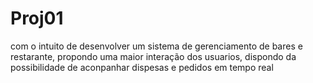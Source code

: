 # Proj01

com o intuito de desenvolver um sistema de gerenciamento de bares e restarante, propondo uma maior interação dos usuarios, dispondo da possibilidade de aconpanhar dispesas e pedidos em tempo real
